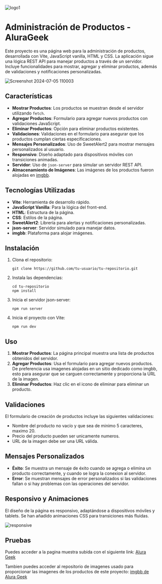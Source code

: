 ![logo1](https://github.com/Gerts18/AluraGeek/assets/105231388/871f3e4e-526a-42c7-82a4-30170db91bd9)<svg width="374" height="56" viewBox="0 0 374 56" fill="none" xmlns="http://www.w3.org/2000/svg" xmlns:xlink="http://www.w3.org/1999/xlink">

<h1>Administración de Productos - AluraGeek</h1>
<p>
Este proyecto es una página web para la administración de productos, desarrollada con Vite, JavaScript vanilla, HTML y CSS. La aplicación sigue una lógica REST API para manejar productos a través de un servidor. Incluye funcionalidades para mostrar, agregar y eliminar productos, además de validaciones y notificaciones personalizadas.
</p>

![Screenshot 2024-07-05 110003](https://github.com/Gerts18/AluraGeek/assets/105231388/e08d21b6-0b1d-4f2a-8e6e-e30bcc2e0ea4)

<h2>Características</h2>
<ul>
    <li><strong>Mostrar Productos</strong>: Los productos se muestran desde el servidor utilizando <code>fetch</code>.</li>
    <li><strong>Agregar Productos</strong>: Formulario para agregar nuevos productos con validaciones JavaScript.</li>
    <li><strong>Eliminar Productos</strong>: Opción para eliminar productos existentes.</li>
    <li><strong>Validaciones</strong>: Validaciones en el formulario para asegurar que los productos cumplan ciertas especificaciones.</li>
    <li><strong>Mensajes Personalizados</strong>: Uso de SweetAlert2 para mostrar mensajes personalizados al usuario.</li>
    <li><strong>Responsivo</strong>: Diseño adaptado para dispositivos móviles con transiciones animadas.</li>
    <li><strong>Servidor</strong>: Uso de <code>json-server</code> para simular un servidor REST API.</li>
    <li><strong>Almacenamiento de Imágenes</strong>: Las imágenes de los productos fueron alojadas en <a href="https://imgbb.com/">imgbb</a>.</li>
</ul>

 <h2>Tecnologías Utilizadas</h2>
<ul>
    <li><strong>Vite</strong>: Herramienta de desarrollo rápido.</li>
    <li><strong>JavaScript Vanilla</strong>: Para la lógica del front-end.</li>
    <li><strong>HTML</strong>: Estructura de la página.</li>
    <li><strong>CSS</strong>: Estilos de la página.</li>
    <li><strong>SweetAlert2</strong>: Librería para alertas y notificaciones personalizadas.</li>
    <li><strong>json-server</strong>: Servidor simulado para manejar datos.</li>
    <li><strong>imgbb</strong>: Plataforma para alojar imágenes.</li>
</ul>

  <h2>Instalación</h2>
    <ol>
        <li>Clona el repositorio:
            <pre><code>git clone https://github.com/tu-usuario/tu-repositorio.git</code></pre>
        </li>
        <li>Instala las dependencias:
            <pre><code>cd tu-repositorio
npm install</code></pre>
        </li>
        <li>Inicia el servidor json-server:
            <pre><code>npm run server</code></pre>
        </li>
        <li>Inicia el proyecto con Vite:
            <pre><code>npm run dev</code></pre>
        </li>
    </ol>

<h2>Uso</h2>
<ol>
    <li><strong>Mostrar Productos</strong>: La página principal muestra una lista de productos obtenidos del servidor.</li>
    <li><strong>Agregar Productos</strong>: Usa el formulario para agregar nuevos productos. De preferencia usa imagenes alojadas en un sitio dedicado como imgbb, esto para asegurar que se carguen correctamente y     proporciona la URL de la imagen.</li>
    <li><strong>Eliminar Productos</strong>: Haz clic en el icono de eliminar para eliminar un producto.</li>
</ol>

<h2>Validaciones</h2>
<p>El formulario de creación de productos incluye las siguientes validaciones:</p>
<ul>
    <li>Nombre del producto no vacío y que sea de minimo 5 caracteres, maximo 20.</li>
    <li>Precio del producto pueden ser unicamente numeros.</li>
    <li>URL de la imagen debe ser una URL válida.</li>
</ul>

<h2>Mensajes Personalizados</h2>
<ul>
    <li><strong>Éxito</strong>: Se muestra un mensaje de éxito cuando se agrega o elimina un producto correctamente, y cuando se logra la conexion al servidor.</li>
    <li><strong>Error</strong>: Se muestran mensajes de error personalizados si las validaciones fallan o si hay problemas con las operaciones del servidor.</li>
</ul>

<h2>Responsivo y Animaciones</h2>
<p>El diseño de la página es responsivo, adaptándose a dispositivos móviles y tablets. Se han añadido animaciones CSS para transiciones más fluidas.</p>

![responsive](https://github.com/Gerts18/AluraGeek/assets/105231388/a4bcfead-51f7-4f00-8d58-a5cfb4effea0)

<h2>Pruebas</h2>
<p>Puedes acceder a la pagina muestra subida con el siguiente link: <a href="https://alura-geek-five-psi.vercel.app/">Alura Geek</a> </p>
<p>Tambien puedes acceder al repositorio de imagenes usado para proporcionar las imagenes de los productos de este proyecto: <a href="https://ibb.co/album/C6kd6X">imgbb de Alura Geek</a> </p>
